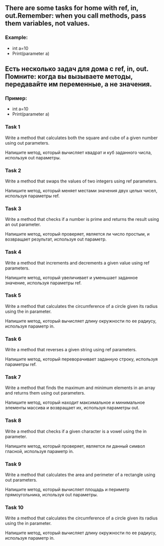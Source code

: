 ## There are some tasks for home with ref, in, out.Remember: when you call methods, pass them variables, not values.

### Example:

- int a=10
- Print(parameter a)

## Есть несколько задач для дома с ref, in, out. Помните: когда вы вызываете методы, передавайте им переменные, а не значения.

### Пример:

- int a=10
- Print(parameter a)

### Task 1

Write a method that calculates both the square and cube of a given number using out parameters.

Напишите метод, который вычисляет квадрат и куб заданного числа, используя out параметры.

### Task 2

Write a method that swaps the values of two integers using ref parameters.

Напишите метод, который меняет местами значения двух целых чисел, используя параметры ref.

### Task 3

Write a method that checks if a number is prime and returns the result using an out parameter.

Напишите метод, который проверяет, является ли число простым, и возвращает результат, используя out параметр.

### Task 4

Write a method that increments and decrements a given value using ref parameters.

Напишите метод, который увеличивает и уменьшает заданное значение, используя параметры ref.

### Task 5

Write a method that calculates the circumference of a circle given its radius using the in parameter.

Напишите метод, который вычисляет длину окружности по ее радиусу, используя параметр in.

### Task 6

Write a method that reverses a given string using ref parameters.

Напишите метод, который переворачивает заданную строку, используя параметры ref.

### Task 7

Write a method that finds the maximum and minimum elements in an array and returns them using out parameters.

Напишите метод, который находит максимальное и минимальное элементы массива и возвращает их, используя параметры out.

### Task 8

Write a method that checks if a given character is a vowel using the in parameter.

Напишите метод, который проверяет, является ли данный символ гласной, используя параметр in.

### Task 9

Write a method that calculates the area and perimeter of a rectangle using out parameters.

Напишите метод, который вычисляет площадь и периметр прямоугольника, используя out параметры.

### Task 10

Write a method that calculates the circumference of a circle given its radius using the in parameter.

Напишите метод, который вычисляет длину окружности по ее радиусу, используя параметр in.
